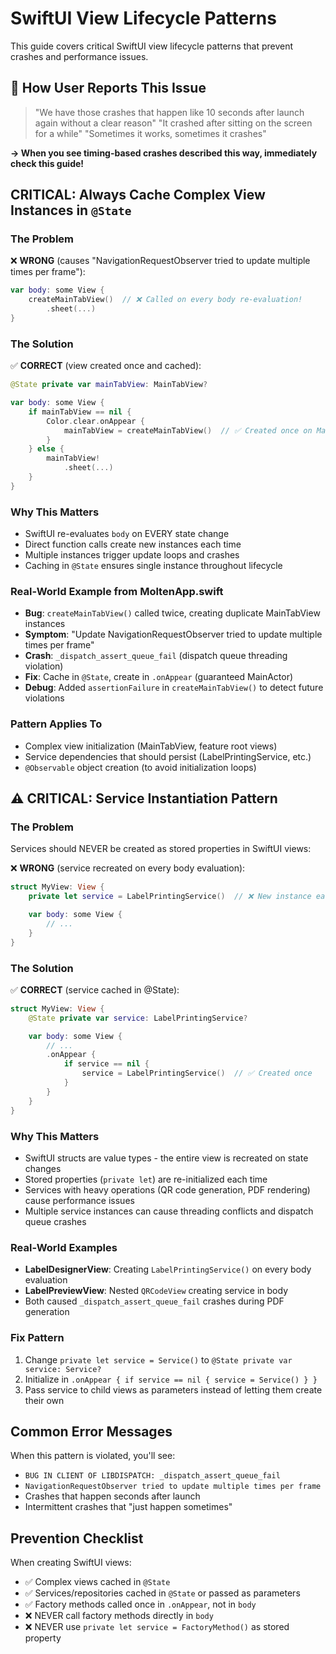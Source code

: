 # SwiftUI View Lifecycle Patterns

This guide covers critical SwiftUI view lifecycle patterns that prevent crashes and performance issues.

## 🚨 How User Reports This Issue

> "We have those crashes that happen like 10 seconds after launch again without a clear reason"
> "It crashed after sitting on the screen for a while"
> "Sometimes it works, sometimes it crashes"

**→ When you see timing-based crashes described this way, immediately check this guide!**

## CRITICAL: Always Cache Complex View Instances in `@State`

### The Problem

❌ **WRONG** (causes "NavigationRequestObserver tried to update multiple times per frame"):
```swift
var body: some View {
    createMainTabView()  // ❌ Called on every body re-evaluation!
        .sheet(...)
}
```

### The Solution

✅ **CORRECT** (view created once and cached):
```swift
@State private var mainTabView: MainTabView?

var body: some View {
    if mainTabView == nil {
        Color.clear.onAppear {
            mainTabView = createMainTabView()  // ✅ Created once on MainActor
        }
    } else {
        mainTabView!
            .sheet(...)
    }
}
```

### Why This Matters

- SwiftUI re-evaluates `body` on EVERY state change
- Direct function calls create new instances each time
- Multiple instances trigger update loops and crashes
- Caching in `@State` ensures single instance throughout lifecycle

### Real-World Example from MoltenApp.swift

- **Bug**: `createMainTabView()` called twice, creating duplicate MainTabView instances
- **Symptom**: "Update NavigationRequestObserver tried to update multiple times per frame"
- **Crash**: `_dispatch_assert_queue_fail` (dispatch queue threading violation)
- **Fix**: Cache in `@State`, create in `.onAppear` (guaranteed MainActor)
- **Debug**: Added `assertionFailure` in `createMainTabView()` to detect future violations

### Pattern Applies To

- Complex view initialization (MainTabView, feature root views)
- Service dependencies that should persist (LabelPrintingService, etc.)
- `@Observable` object creation (to avoid initialization loops)

## ⚠️ CRITICAL: Service Instantiation Pattern

### The Problem

Services should NEVER be created as stored properties in SwiftUI views:

❌ **WRONG** (service recreated on every body evaluation):
```swift
struct MyView: View {
    private let service = LabelPrintingService()  // ❌ New instance each time!

    var body: some View {
        // ...
    }
}
```

### The Solution

✅ **CORRECT** (service cached in @State):
```swift
struct MyView: View {
    @State private var service: LabelPrintingService?

    var body: some View {
        // ...
        .onAppear {
            if service == nil {
                service = LabelPrintingService()  // ✅ Created once
            }
        }
    }
}
```

### Why This Matters

- SwiftUI structs are value types - the entire view is recreated on state changes
- Stored properties (`private let`) are re-initialized each time
- Services with heavy operations (QR code generation, PDF rendering) cause performance issues
- Multiple service instances can cause threading conflicts and dispatch queue crashes

### Real-World Examples

- **LabelDesignerView**: Creating `LabelPrintingService()` on every body evaluation
- **LabelPreviewView**: Nested `QRCodeView` creating service in body
- Both caused `_dispatch_assert_queue_fail` crashes during PDF generation

### Fix Pattern

1. Change `private let service = Service()` to `@State private var service: Service?`
2. Initialize in `.onAppear { if service == nil { service = Service() } }`
3. Pass service to child views as parameters instead of letting them create their own

## Common Error Messages

When this pattern is violated, you'll see:

- `BUG IN CLIENT OF LIBDISPATCH: _dispatch_assert_queue_fail`
- `NavigationRequestObserver tried to update multiple times per frame`
- Crashes that happen seconds after launch
- Intermittent crashes that "just happen sometimes"

## Prevention Checklist

When creating SwiftUI views:

- ✅ Complex views cached in `@State`
- ✅ Services/repositories cached in `@State` or passed as parameters
- ✅ Factory methods called once in `.onAppear`, not in `body`
- ❌ NEVER call factory methods directly in `body`
- ❌ NEVER use `private let service = FactoryMethod()` as stored property
